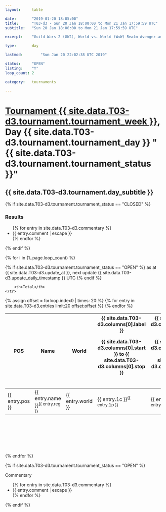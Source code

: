 ```yaml
---
layout: 	table

date: 		"2019-01-20 18:05:00"
title: 		"T03-d3 - Sun 20 Jan 18:00:00 to Mon 21 Jan 17:59:59 UTC"
subtitle: 	"Sun 20 Jan 18:00:00 to Mon 21 Jan 17:59:59 UTC"

excerpt:    "Guild Wars 2 (GW2), World vs. World (WvW) Realm Avenger achivement Tournament. \"Every Kill Counts\""

type:       day

lastmod: 		"Sun Jan 20 22:02:38 UTC 2019"

status:     "OPEN"
listing:    "Y"
loop_count: 2

category: 	tournaments

---
```

<div class="table_header">
    <h1><a href="{{ site.data.T03-d3.tournament.week_url }}">Tournament {{ site.data.T03-d3.tournament.tournament_week }}</a>, Day {{ site.data.T03-d3.tournament.tournament_day }} "{{ site.data.T03-d3.tournament.tournament_status }}"</h1>
    <h2>{{ site.data.T03-d3.tournament.day_subtitle }}</h2> 
</div>

{% if site.data.T03-d3.tournament.tournament_status == "CLOSED" %} 
<div class="commentary">
  <h3>Results</h3>
  <ul>
    {% for entry in site.data.T03-d3.commentary %}
    <li class="commentary_list">{{ entry.comment | escape }}</li>
    {% endfor %}
  </ul>
</div>
{% endif %}


{% for i in (1..page.loop_count) %}

{% if site.data.T03-d3.tournament.tournament_status == "OPEN" %} 
<span class="table_nextupdate">as at {{ site.data.T03-d3.update_at }}, next update {{ site.data.T03-d3.update_daily_timestamp }} UTC</span> 
{% endif %}

<table class="day_table">
  <colgroup>
    <col style="width:18px">
    <col style="width:55px">
    <col style="width:55px">
    <col style="width:12px">
    <col style="width:12px">
    <col style="width:12px">
    <col style="width:12px">
    <col style="width:12px">
    <col style="width:12px">
    <col style="width:12px">
    <col style="width:12px">
    <col style="width:12px">
    <col style="width:12px">
    <col style="width:12px">
    <col style="width:12px">
    <col style="width:12px">
    <col style="width:12px">
    <col style="width:12px">
    <col style="width:12px">
    <col style="width:12px">
    <col style="width:12px">
    <col style="width:12px">
    <col style="width:12px">
    <col style="width:12px">
    <col style="width:12px">
    <col style="width:12px">
    <col style="width:12px">
    <col style="width:18px">
  </colgroup>  
  <thead>
    <tr>
        <th>POS</th>
        <th class="AlignLeft">Name</th>
        <th class="AlignLeft">World</th>

<th><div class="label">{{ site.data.T03-d3.columns[0].label }}<p class="onhover">{{ site.data.T03-d3.columns[0].start }} to {{ site.data.T03-d3.columns[0].stop }}</p></div>​</th>
<th><div class="label">{{ site.data.T03-d3.columns[1].label }}<p class="onhover">{{ site.data.T03-d3.columns[1].start }} to {{ site.data.T03-d3.columns[1].stop }}</p></div>​</th>
<th><div class="label">{{ site.data.T03-d3.columns[2].label }}<p class="onhover">{{ site.data.T03-d3.columns[2].start }} to {{ site.data.T03-d3.columns[2].stop }}</p></div>​</th>
<th><div class="label">{{ site.data.T03-d3.columns[3].label }}<p class="onhover">{{ site.data.T03-d3.columns[3].start }} to {{ site.data.T03-d3.columns[3].stop }}</p></div>​</th>
<th><div class="label">{{ site.data.T03-d3.columns[4].label }}<p class="onhover">{{ site.data.T03-d3.columns[4].start }} to {{ site.data.T03-d3.columns[4].stop }}</p></div>​</th>
<th><div class="label">{{ site.data.T03-d3.columns[5].label }}<p class="onhover">{{ site.data.T03-d3.columns[5].start }} to {{ site.data.T03-d3.columns[5].stop }}</p></div>​</th>
<th><div class="label">{{ site.data.T03-d3.columns[6].label }}<p class="onhover">{{ site.data.T03-d3.columns[6].start }} to {{ site.data.T03-d3.columns[6].stop }}</p></div>​</th>
<th><div class="label">{{ site.data.T03-d3.columns[7].label }}<p class="onhover">{{ site.data.T03-d3.columns[7].start }} to {{ site.data.T03-d3.columns[7].stop }}</p></div>​</th>
<th><div class="label">{{ site.data.T03-d3.columns[8].label }}<p class="onhover">{{ site.data.T03-d3.columns[8].start }} to {{ site.data.T03-d3.columns[8].stop }}</p></div>​</th>
<th><div class="label">{{ site.data.T03-d3.columns[9].label }}<p class="onhover">{{ site.data.T03-d3.columns[9].start }} to {{ site.data.T03-d3.columns[9].stop }}</p></div>​</th>
<th><div class="label">{{ site.data.T03-d3.columns[10].label }}<p class="onhover">{{ site.data.T03-d3.columns[10].start }} to {{ site.data.T03-d3.columns[10].stop }}</p></div>​</th>

<th><div class="label">{{ site.data.T03-d3.columns[11].label }}<p class="onhover">{{ site.data.T03-d3.columns[11].start }} to {{ site.data.T03-d3.columns[11].stop }}</p></div>​</th>
<th><div class="label">{{ site.data.T03-d3.columns[12].label }}<p class="onhover">{{ site.data.T03-d3.columns[12].start }} to {{ site.data.T03-d3.columns[12].stop }}</p></div>​</th>
<th><div class="label">{{ site.data.T03-d3.columns[13].label }}<p class="onhover">{{ site.data.T03-d3.columns[13].start }} to {{ site.data.T03-d3.columns[13].stop }}</p></div>​</th>
<th><div class="label">{{ site.data.T03-d3.columns[14].label }}<p class="onhover">{{ site.data.T03-d3.columns[14].start }} to {{ site.data.T03-d3.columns[14].stop }}</p></div>​</th>
<th><div class="label">{{ site.data.T03-d3.columns[15].label }}<p class="onhover">{{ site.data.T03-d3.columns[15].start }} to {{ site.data.T03-d3.columns[15].stop }}</p></div>​</th>
<th><div class="label">{{ site.data.T03-d3.columns[16].label }}<p class="onhover">{{ site.data.T03-d3.columns[16].start }} to {{ site.data.T03-d3.columns[16].stop }}</p></div>​</th>
<th><div class="label">{{ site.data.T03-d3.columns[17].label }}<p class="onhover">{{ site.data.T03-d3.columns[17].start }} to {{ site.data.T03-d3.columns[17].stop }}</p></div>​</th>
<th><div class="label">{{ site.data.T03-d3.columns[18].label }}<p class="onhover">{{ site.data.T03-d3.columns[18].start }} to {{ site.data.T03-d3.columns[18].stop }}</p></div>​</th>
<th><div class="label">{{ site.data.T03-d3.columns[19].label }}<p class="onhover">{{ site.data.T03-d3.columns[19].start }} to {{ site.data.T03-d3.columns[19].stop }}</p></div>​</th>
<th><div class="label">{{ site.data.T03-d3.columns[20].label }}<p class="onhover">{{ site.data.T03-d3.columns[20].start }} to {{ site.data.T03-d3.columns[20].stop }}</p></div>​</th>

<th><div class="label">{{ site.data.T03-d3.columns[21].label }}<p class="onhover">{{ site.data.T03-d3.columns[21].start }} to {{ site.data.T03-d3.columns[21].stop }}</p></div>​</th>
<th><div class="label">{{ site.data.T03-d3.columns[22].label }}<p class="onhover">{{ site.data.T03-d3.columns[22].start }} to {{ site.data.T03-d3.columns[22].stop }}</p></div>​</th>
<th><div class="label">{{ site.data.T03-d3.columns[23].label }}<p class="onhover">{{ site.data.T03-d3.columns[23].start }} to {{ site.data.T03-d3.columns[23].stop }}</p></div>​</th>

        <th>Total</th>
    </tr>
  </thead>
  {% assign offset = forloop.index0 | times: 20 %}
<tbody>
{% for entry in site.data.T03-d3.entries limit:20 offset:offset %}
  <tr>
    <td class="pl{{ entry.pos }}">{{ entry.pos }}</td>
    <td class="AlignLeft">{{ entry.name }}<sup>{{ entry.reg }}</sup></td>
    <td class="AlignLeft">{{ entry.world }}</td>
    <td class="pl{{ entry.1p }}">{{ entry.1c }}<sup>{{ entry.1p }}</sup></td>
    <td class="pl{{ entry.2p }}">{{ entry.2c }}<sup>{{ entry.2p }}</sup></td>
    <td class="pl{{ entry.3p }}">{{ entry.3c }}<sup>{{ entry.3p }}</sup></td>
    <td class="pl{{ entry.4p }}">{{ entry.4c }}<sup>{{ entry.4p }}</sup></td>
    <td class="pl{{ entry.5p }}">{{ entry.5c }}<sup>{{ entry.5p }}</sup></td>
    <td class="pl{{ entry.6p }}">{{ entry.6c }}<sup>{{ entry.6p }}</sup></td>
    <td class="pl{{ entry.7p }}">{{ entry.7c }}<sup>{{ entry.7p }}</sup></td>
    <td class="pl{{ entry.8p }}">{{ entry.8c }}<sup>{{ entry.8p }}</sup></td>
    <td class="pl{{ entry.9p }}">{{ entry.9c }}<sup>{{ entry.9p }}</sup></td>
    <td class="pl{{ entry.10p }}">{{ entry.10c }}<sup>{{ entry.10p }}</sup></td>
    <td class="pl{{ entry.11p }}">{{ entry.11c }}<sup>{{ entry.11p }}</sup></td>
    <td class="pl{{ entry.12p }}">{{ entry.12c }}<sup>{{ entry.12p }}</sup></td>
    <td class="pl{{ entry.13p }}">{{ entry.13c }}<sup>{{ entry.13p }}</sup></td>
    <td class="pl{{ entry.14p }}">{{ entry.14c }}<sup>{{ entry.14p }}</sup></td>
    <td class="pl{{ entry.15p }}">{{ entry.15c }}<sup>{{ entry.15p }}</sup></td>
    <td class="pl{{ entry.16p }}">{{ entry.16c }}<sup>{{ entry.16p }}</sup></td>
    <td class="pl{{ entry.17p }}">{{ entry.17c }}<sup>{{ entry.17p }}</sup></td>
    <td class="pl{{ entry.18p }}">{{ entry.18c }}<sup>{{ entry.18p }}</sup></td>
    <td class="pl{{ entry.19p }}">{{ entry.19c }}<sup>{{ entry.19p }}</sup></td>
    <td class="pl{{ entry.20p }}">{{ entry.20c }}<sup>{{ entry.20p }}</sup></td>
    <td class="pl{{ entry.21p }}">{{ entry.21c }}<sup>{{ entry.21p }}</sup></td>
    <td class="pl{{ entry.22p }}">{{ entry.22c }}<sup>{{ entry.22p }}</sup></td>
    <td class="pl{{ entry.23p }}">{{ entry.23c }}<sup>{{ entry.23p }}</sup></td>
    <td class="pl{{ entry.24p }}">{{ entry.24c }}<sup>{{ entry.24p }}</sup></td>
    <td>{{ entry.total }}</td>
  </tr>
{% endfor %}  
</tbody>
</table>
<div class="leaderboard">
  <script async src="//pagead2.googlesyndication.com/pagead/js/adsbygoogle.js"></script>
  <!-- 728x90 -->
  <ins class="adsbygoogle"
       style="display:inline-block;width:728px;height:90px"
       data-ad-client="ca-pub-3274917281288240"
       data-ad-slot="3870538733"></ins>
  <script>
  (adsbygoogle = window.adsbygoogle || []).push({});
  </script>    
</div>
<br />
{% endfor %}

{% if site.data.T03-d3.tournament.tournament_status == "OPEN" %} 
<div class="commentary">
  <span class="commentary_title">Commentary</span>
  <ul>
    {% for entry in site.data.T03-d3.commentary %}
    <li class="commentary_list">{{ entry.comment | escape }}</li>
    {% endfor %}
  </ul>
</div>
{% endif %}


